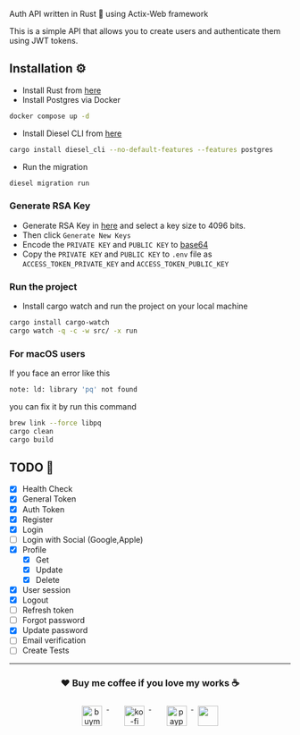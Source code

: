 Auth API written in Rust 🦀 using Actix-Web framework

This is a simple API that allows you to create users and authenticate them using JWT tokens.

## Installation ⚙️

- Install Rust from [here](https://www.rust-lang.org/tools/install)
- Install Postgres via Docker
```bash
docker compose up -d
```
- Install Diesel CLI from [here](https://diesel.rs/guides/getting-started/)
```bash
cargo install diesel_cli --no-default-features --features postgres
```

- Run the migration

```bash
diesel migration run
```

### Generate RSA Key

- Generate RSA Key in [here](https://travistidwell.com/jsencrypt/demo/) and select a key size to 4096 bits.
- Then click `Generate New Keys`
- Encode the `PRIVATE KEY` and `PUBLIC KEY` to [base64](https://www.base64encode.org/)
- Copy the `PRIVATE KEY` and `PUBLIC KEY` to `.env` file as `ACCESS_TOKEN_PRIVATE_KEY` and `ACCESS_TOKEN_PUBLIC_KEY`

### Run the project
- Install cargo watch and run the project on your local machine

```bash
cargo install cargo-watch
cargo watch -q -c -w src/ -x run
```

### For macOS users
If you face an error like this

```bash
note: ld: library 'pq' not found
```
you can fix it by run this command
```bash
brew link --force libpq
cargo clean
cargo build
```

## TODO 📝

- [x] Health Check
- [x] General Token
- [x] Auth Token
- [x] Register
- [x] Login
- [ ] Login with Social (Google,Apple)
- [x] Profile
    - [x] Get
    - [x] Update
    - [x] Delete
- [x] User session
- [x] Logout
- [ ] Refresh token
- [ ] Forgot password
- [x] Update password
- [ ] Email verification
- [ ] Create Tests

---
<h3 align="center">❤️ Buy me coffee if you love my works ☕️</h3>
<p align="center">
  <a href="https://www.buymeacoffee.com/Lzyct" target="_blank">
    <img src="https://www.buymeacoffee.com/assets/img/guidelines/download-assets-sm-2.svg" alt="buymeacoffe" style="vertical-align:top; margin:8px" height="36">
  </a>&nbsp;&nbsp;&nbsp;&nbsp;
   <a href="https://ko-fi.com/Lzyct" target="_blank">
    <img src="https://help.ko-fi.com/system/photos/3604/0095/9793/logo_circle.png" alt="ko-fi" style="vertical-align:top; margin:8px" height="36">
  </a>&nbsp;&nbsp;&nbsp;&nbsp;
  <a href="https://paypal.me/ukieTux" target="_blank">
    <img src="https://blog.zoom.us/wp-content/uploads/2019/08/paypal.png" alt="paypal" style="vertical-align:top; margin:8px" height="36">
  </a>
  <a href="https://saweria.co/Lzyct" target="_blank">
   <img src="https://1.bp.blogspot.com/-7OuHSxaNk6A/X92QPg8L9kI/AAAAAAAAG0E/lUzKf_uuVP8jCqvXpA7juh_l-TfK2jnbwCLcBGAsYHQ/s16000/SAWERIA.webp" style="vertical-align:top; margin:8px" height="36">
  </a>
</p>
<br><br>